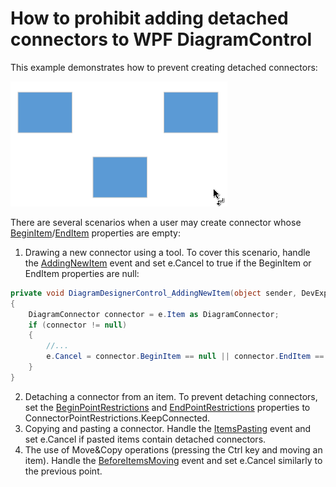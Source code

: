 # How to prohibit adding detached connectors to WPF DiagramControl

This example demonstrates how to prevent creating detached connectors:

![0](https://github.com/DevExpress-Examples/How-to-prohibit-adding-detached-connectors-to-WPF-DiagramControl/blob/19.2.5+/demo.gif?raw=true)


There are several scenarios when a user may create connector whose [BeginItem](https://documentation.devexpress.com/WPF/DevExpress.Xpf.Diagram.DiagramConnector.BeginItem.property)/[EndItem](https://documentation.devexpress.com/WPF/DevExpress.Xpf.Diagram.DiagramConnector.EndItem.property) properties are empty:

1. Drawing a new connector using a tool. To cover this scenario, handle the [AddingNewItem](https://documentation.devexpress.com/WPF/DevExpress.Xpf.Diagram.DiagramControl.AddingNewItem.event) event and set e.Cancel to true if the BeginItem or EndItem properties are null:
```cs
private void DiagramDesignerControl_AddingNewItem(object sender, DevExpress.Xpf.Diagram.DiagramAddingNewItemEventArgs e)
{
    DiagramConnector connector = e.Item as DiagramConnector;
    if (connector != null)
    {
        //...
        e.Cancel = connector.BeginItem == null || connector.EndItem == null;
    }
}
```
2. Detaching a connector from an item. To prevent detaching connectors, set the [BeginPointRestrictions](https://documentation.devexpress.com/WPF/DevExpress.Xpf.Diagram.DiagramConnector.BeginPointRestrictions.property) and [EndPointRestrictions](https://documentation.devexpress.com/WPF/DevExpress.Xpf.Diagram.DiagramConnector.EndPointRestrictions.property) properties to ConnectorPointRestrictions.KeepConnected.
3. Copying and pasting a connector. Handle the [ItemsPasting](https://documentation.devexpress.com/WPF/DevExpress.Xpf.Diagram.DiagramControl.ItemsPasting.event) event and set e.Cancel if pasted items contain detached connectors.
4. The use of Move&Copy operations (pressing the Ctrl key and moving an item). Handle the [BeforeItemsMoving](https://documentation.devexpress.com/WPF/DevExpress.Xpf.Diagram.DiagramControl.BeforeItemsMoving.event) event and set e.Cancel similarly to the previous point.
